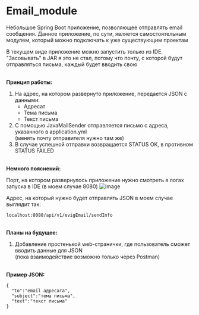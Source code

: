 # Email_module

Небольшое Spring Boot приложение, позволяющее отправлять email сообщения. Данное приложение, по сути, является самостоятельным модулем, который можно подключать к уже существующим проектам

В текущем виде приложение можно запустить только из IDE. "Засовывать" в JAR я это не стал, потому что почту, с которой будут отправляться письма, каждый будет вводить свою

<br>**Принцип работы:**
1. На адрес, на котором развернуто приложение, передается JSON с данными:
   - Адресат
   - Тема письма
   - Текст письма
2. С помощью JavaMailSender отправляется письмо с адреса, указанного в application.yml<br/>(менять почту отправителя нужно там же)
3. В случае успешной отправки возвращается STATUS OK, в противном STATUS FAILED

<br>**Немного пояснений:**

Порт, на котором развернулось приложение нужно смотреть в логах запуска в IDE (в моем случае 8080)
![image](https://github.com/ev1gilatio/Email_module/assets/84005587/1bcfa6a1-4d61-40f3-b6a4-0aafaf704f70)

Адрес, на который нужно будет отправлять JSON в моем случае выглядит так:
```
localhost:8080/api/v1/evigEmail/sendInfo
```

<br>**Планы на будущее:**
1. Добавление простенькой web-странички, где пользователь сможет вводить данные для JSON<br/>(пока взаимодействие возможно только через Postman)

<br>**Пример JSON:**
```
{
  "to":"email адресата",
  "subject":"тема письма",
  "text":"текст письма"
}
```
